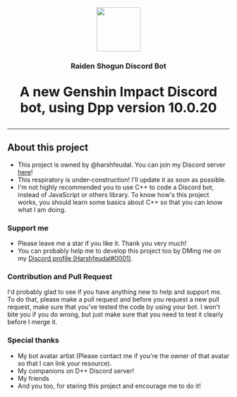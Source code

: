 <div align="center"><img src="https://user-images.githubusercontent.com/87577447/194767433-b6e04d5e-f937-44e9-81a0-c8df37537a1e.jpg" width="100" height="100"/>
<h3>Raiden Shogun Discord Bot</h3>
    <b>
        <p style="font-size:30px">A new Genshin Impact Discord bot, using Dpp version 10.0.20</p>
    </b>
</div>

<hr />

## About this project
- This project is owned by @harshfeudal. You can join my Discord server [here](https://discord.gg/BAk2CXpRAT)!
- This respiratory is under-construction! I'll update it as soon as possible.
- I'm not highly recommended you to use C++ to code a Discord bot, instead of JavaScript or others library. To know how's this project works, you should learn some basics about C++ so that you can know what I am doing.

 ### Support me
 - Please leave me a star if you like it. Thank you very much!
 - You can probably help me to develop this project too by DMing me on my [Discord profile (Harshfeudal#0001)](https://discord.com/users/622450109317251088).

 ### Contribution and Pull Request
  I'd probably glad to see if you have anything new to help and support me. To do that, please make a pull request and before you request a new pull request, make sure that you've tested the code by using your bot. I won't bite you if you do wrong, but just make sure that you need to test it clearly before I merge it.

 ### Special thanks
  - My bot avatar artist (Please contact me if you're the owner of that avatar so that I can link your resource).
  - My companions on D++ Discord server!
  - My friends
  - And you too, for staring this project and encourage me to do it!